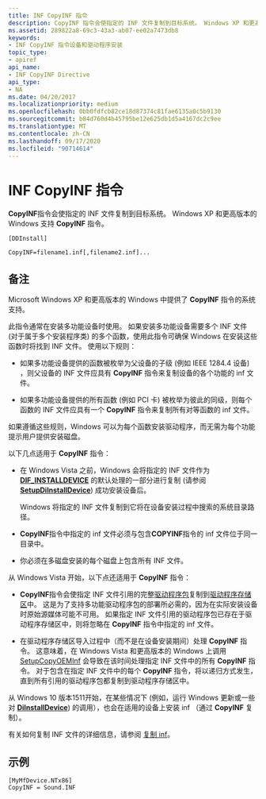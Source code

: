 ```yaml
---
title: INF CopyINF 指令
description: CopyINF 指令会使指定的 INF 文件复制到目标系统。 Windows XP 和更高版本的 Windows 支持 CopyINF 指令。
ms.assetid: 289822a8-69c3-43a3-ab07-ee02a7473db8
keywords:
- INF CopyINF 指令设备和驱动程序安装
topic_type:
- apiref
api_name:
- INF CopyINF Directive
api_type:
- NA
ms.date: 04/20/2017
ms.localizationpriority: medium
ms.openlocfilehash: 0bb0fdfcb82ce18d87374c81fae6135a0c5b9130
ms.sourcegitcommit: b84d760d4b45795be12e625db1d5a4167dc2c9ee
ms.translationtype: MT
ms.contentlocale: zh-CN
ms.lasthandoff: 09/17/2020
ms.locfileid: "90714614"
---
```

# <a name="inf-copyinf-directive"></a>INF CopyINF 指令


**CopyINF**指令会使指定的 INF 文件复制到目标系统。 Windows XP 和更高版本的 Windows 支持 **CopyINF** 指令。

```inf
[DDInstall]
  
CopyINF=filename1.inf[,filename2.inf]...
```

<a name="remarks"></a>备注
-------

Microsoft Windows XP 和更高版本的 Windows 中提供了 **CopyINF** 指令的系统支持。

此指令通常在安装多功能设备时使用。 如果安装多功能设备需要多个 INF 文件 (对于属于多个安装程序类) 的多个函数，使用此指令可确保 Windows 在安装这些函数时将找到 INF 文件。 使用以下规则：

-   如果多功能设备提供的函数被枚举为父设备的子级 (例如 IEEE 1284.4 设备) ，则父设备的 INF 文件应具有 **CopyINF** 指令来复制设备的各个功能的 inf 文件。

-   如果多功能设备提供的所有函数 (例如 PCI 卡) 被枚举为彼此的同级，则每个函数的 INF 文件应具有一个 **CopyINF** 指令来复制所有对等函数的 inf 文件。

如果遵循这些规则，Windows 可以为每个函数安装驱动程序，而无需为每个功能提示用户提供安装磁盘。

以下几点适用于 **CopyINF** 指令：

-   在 Windows Vista 之前，Windows 会将指定的 INF 文件作为 [**DIF_INSTALLDEVICE**](./dif-installdevice.md) 的默认处理的一部分进行复制 (请参阅 [**SetupDiInstallDevice**](/windows/win32/api/setupapi/nf-setupapi-setupdiinstalldevice)) 成功安装设备后。

    Windows 将指定的 INF 文件复制到它将在设备安装过程中搜索的系统目录路径。

-   **CopyINF**指令中指定的 inf 文件必须与包含**COPYINF**指令的 inf 文件位于同一目录中。
-   你必须在多磁盘安装的每个磁盘上包含所有 INF 文件。

从 Windows Vista 开始，以下点还适用于 **CopyINF** 指令：

-   **CopyINF**指令会使指定 INF 文件引用的完整[驱动程序包](driver-packages.md)复制到[驱动程序存储区](driver-store.md)中。 这是为了支持多功能驱动程序包的部署所必需的，因为在实际安装设备时原始源媒体可能不可用。 如果指定 INF 文件引用的驱动程序包已存在于驱动程序存储区中，则将忽略在 **CopyINF** 指令中指定的 inf 文件。

-   在驱动程序存储区导入过程中（而不是在设备安装期间）处理 **CopyINF** 指令。 这意味着，在 Windows Vista 和更高版本的 Windows 上调用 [SetupCopyOEMInf](https://go.microsoft.com/fwlink/p/?linkid=194252) 会导致在该时间处理指定 INF 文件中的所有 **CopyINF** 指令。 对于包含在指定 INF 文件中的每个 **CopyINF** 指令，将以递归方式发生，直到所有引用的驱动程序包都复制到驱动程序存储区中。

从 Windows 10 版本1511开始，在某些情况下 (例如，运行 Windows 更新或一些对 [**DiInstallDevice**](/windows/win32/api/newdev/nf-newdev-diinstalldevice)) 的调用），也会在适用的设备上安装 inf （通过 **CopyINF** 复制）。

有关如何复制 INF 文件的详细信息，请参阅 [复制 inf](copying-inf-files.md)。

<a name="examples"></a>示例
--------

```inf
[MyMfDevice.NTx86]
CopyINF = Sound.INF
```

 

